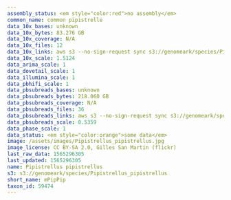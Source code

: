 ```yaml
---
assembly_status: <em style="color:red">no assembly</em>
common_name: common pipistrelle
data_10x_bases: unknown
data_10x_bytes: 83.276 GB
data_10x_coverage: N/A
data_10x_files: 12
data_10x_links: aws s3 --no-sign-request sync s3://genomeark/species/Pipistrellus_pipistrellus/mPipPip1/genomic_data/10x/ .<br>
data_10x_scale: 1.5124
data_arima_scale: 1
data_dovetail_scale: 1
data_illumina_scale: 1
data_pbhifi_scale: 1
data_pbsubreads_bases: unknown
data_pbsubreads_bytes: 218.060 GB
data_pbsubreads_coverage: N/A
data_pbsubreads_files: 36
data_pbsubreads_links: aws s3 --no-sign-request sync s3://genomeark/species/Pipistrellus_pipistrellus/mPipPip1/genomic_data/pacbio/ . --exclude "*scraps.bam* --exclude "*ccs.bam*"<br>
data_pbsubreads_scale: 0.5359
data_phase_scale: 1
data_status: <em style="color:orange">some data</em>
image: /assets/images/Pipistrellus_pipistrellus.jpg
image_license: CC BY-SA 2.0, Gilles San Martin (flickr)
last_raw_data: 1565296305
last_updated: 1565296305
name: Pipistrellus pipistrellus
s3: s3://genomeark/species/Pipistrellus_pipistrellus
short_name: mPipPip
taxon_id: 59474
---
```

